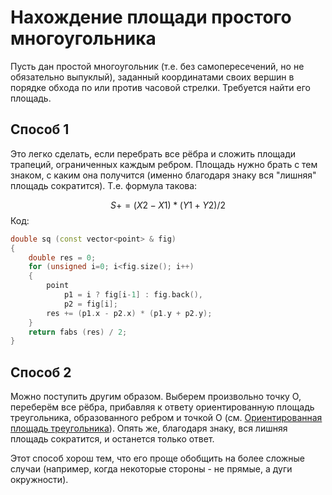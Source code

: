 # Нахождение площади простого многоугольника

Пусть дан простой многоугольник (т.е. без самопересечений, но не обязательно выпуклый), заданный координатами своих вершин в порядке обхода по или против часовой стрелки. Требуется найти его площадь.

## Способ 1

Это легко сделать, если перебрать все рёбра и сложить площади трапеций, ограниченных каждым ребром. Площадь нужно брать с тем знаком, с каким она получится (именно благодаря знаку вся "лишняя" площадь сократится). Т.е. формула такова:

$$ S += (X2 - X1) * (Y1 + Y2) / 2 $$
Код:

<!--- TODO: specify code snippet id -->
``` cpp
double sq (const vector<point> & fig)
{
    double res = 0;
    for (unsigned i=0; i<fig.size(); i++)
    {
        point
            p1 = i ? fig[i-1] : fig.back(),
            p2 = fig[i];
        res += (p1.x - p2.x) * (p1.y + p2.y);
    }
    return fabs (res) / 2;
}
```

## Способ 2

Можно поступить другим образом. Выберем произвольно точку O, переберём все рёбра, прибавляя к ответу ориентированную площадь треугольника, образованного ребром и точкой O (см. [Ориентированная площадь треугольника](oriented_area)). Опять же, благодаря знаку, вся лишняя площадь сократится, и останется только ответ.

Этот способ хорош тем, что его проще обобщить на более сложные случаи (например, когда некоторые стороны - не прямые, а дуги окружности).
